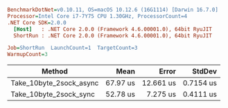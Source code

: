 ``` ini

BenchmarkDotNet=v0.10.11, OS=macOS 10.12.6 (16G1114) [Darwin 16.7.0]
Processor=Intel Core i7-7Y75 CPU 1.30GHz, ProcessorCount=4
.NET Core SDK=2.0.0
  [Host]   : .NET Core 2.0.0 (Framework 4.6.00001.0), 64bit RyuJIT
  ShortRun : .NET Core 2.0.0 (Framework 4.6.00001.0), 64bit RyuJIT

Job=ShortRun  LaunchCount=1  TargetCount=3  
WarmupCount=3  

```
|                  Method |     Mean |     Error |    StdDev |
|------------------------ |---------:|----------:|----------:|
| Take_10byte_2sock_async | 67.97 us | 12.661 us | 0.7154 us |
|  Take_10byte_2sock_sync | 52.78 us |  7.275 us | 0.4111 us |
